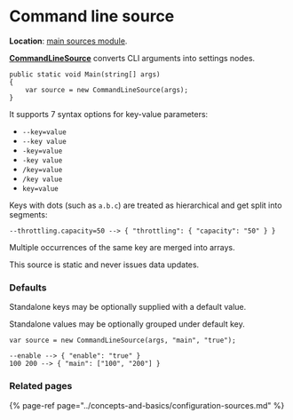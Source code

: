 # Command line source

**Location**: [main sources module](../modules/sources.md).

[**CommandLineSource**](https://github.com/vostok/configuration.sources/blob/master/Vostok.Configuration.Sources/CommandLine/CommandLineSource.cs) converts CLI arguments into settings nodes.

```text
public static void Main(string[] args)
{
    var source = new CommandLineSource(args);
}
```

It supports 7 syntax options for key-value parameters:

* `--key=value`
* `--key value`
* `-key=value`
* `-key value`
* `/key=value`
* `/key value`
* `key=value`

Keys with dots \(such as `a.b.c`\) are treated as hierarchical and get split into segments:

```text
--throttling.capacity=50 --> { "throttling": { "capacity": "50" } }
```

Multiple occurrences of the same key are merged into arrays.

This source is static and never issues data updates.

### Defaults

Standalone keys may be optionally supplied with a default value.

Standalone values may be optionally grouped under default key.

```text
var source = new CommandLineSource(args, "main", "true");

--enable --> { "enable": "true" }
100 200 --> { "main": ["100", "200"] }
```

### Related pages

{% page-ref page="../concepts-and-basics/configuration-sources.md" %}



